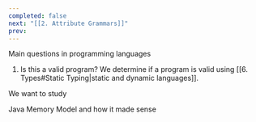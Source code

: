 ```yaml
---
completed: false
next: "[[2. Attribute Grammars]]"
prev:
---
```



Main questions in programming languages

1. Is this a valid program?
We determine if a program is valid using [[6. Types#Static Typing|static and dynamic languages]].

We want to study 



Java Memory Model and how it made sense
